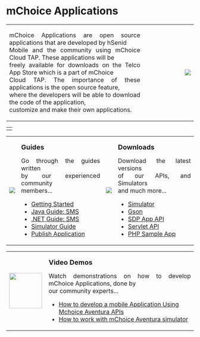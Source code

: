 # mChoice Applications #

<table width='800' border='0'>
<tr>
<td align='justify'>
<p>mChoice Applications are open source applications that are developed by hSenid<br>
Mobile and the community using mChoice Cloud TAP. These applications will be<br>
freely available for downloads on the Telco App Store which is a part of mChoice<br>
Cloud TAP. The importance of these applications is the open source feature,<br>
where the developers will be able to download the code of the application,<br>
customize and make their own applications.</p>
</td>
<td width='120' align='right'> <img src='http://img192.imageshack.us/img192/7993/homesmsnew.png' /> </td> </tr> </table>

<table width='800' border='0'>
<tr>

<td align='justify'>
</td>
</tr>
</table>

<table width='800' border='0'>
<tr>
<td><img src='http://img685.imageshack.us/img685/9913/homeguides.png' /></td>
<td> <p> <font size='4'> <b> Guides </b></font></p>
<p align='justify'>Go through the guides written<br>
by our experienced community<br>
members...</p><ul>
<li><a href='https://code.google.com/p/etisalat-appzone/wiki/GettingStarted'>Getting Started</a></li>
<li><a href='https://code.google.com/p/etisalat-appzone/wiki/JavaGuide'>Java Guide: SMS</a></li>
<li><a href='https://code.google.com/p/etisalat-appzone/wiki/DotNetGuide'>.NET Guide: SMS</a></li>
<li><a href='https://code.google.com/p/etisalat-appzone/wiki/SimulatorGuide'>Simulator Guide</a></li>
<li><a href='http://code.google.com/p/mchoice-applications/wiki/ApplicationImplementationGuide'>Publish Application</a></li></ul>
</td>
<td><img src='http://img708.imageshack.us/img708/5931/homedownload.png' /></td>
<td> <p> <font size='4'> <b> Downloads </b> </font></p>
<p align='justify'>Download the latest versions<br>
of our APIs, and Simulators<br>
and much more...</p><ul>
<li><a href='https://www.dropbox.com/s/5o38ufvecq4m0gp/sdk-standalone-1.1.50-distribution.zip'>Simulator</a></li>
<li><a href='https://www.dropbox.com/s/pj6ib9wed4o3hsw/gson-1.7.2.jar'>Gson</a></li>
<li><a href='https://www.dropbox.com/s/5fzgl9r67b3x5l9/sdp-app-api-1.1.50.jar'>SDP App API</a></li>
<li><a href='https://www.dropbox.com/s/ivxo7ruri1gvaz5/servlet-api-2.4.jar'>Servlet API</a></li>
<li><a href='https://www.dropbox.com/sh/82rqkpgf9ae2hyh/AADNBp-0u_OsTPwnRDoM7NJha/subscribers-php-app.tar.gz?dl=0'>PHP Sample App</a></li>
</ul></td></tr></table>

<table width='800' border='0'>
<tr>
<td width='90'><img width='88' height='95' src='http://img706.imageshack.us/img706/6789/homevidz.png' /></td>
<td>
<p><font size='4'> <b> Video Demos </b> </font> </p>
<p align='justify'>Watch demonstrations on how to develop mChoice Applications, done by<br>
our community experts...<br>
<ul><li><a href='http://www.youtube.com/watch?v=JBmOkNQz_Qk'>How to develop a mobile Application Using Mchoice Aventura APIs</a></li>
<li><a href='http://www.youtube.com/watch?v=zgnFuJux62w&feature=related'>How to work with mChoice Aventura simulator</a></li></ul></p>
</td>
</tr>
</table>